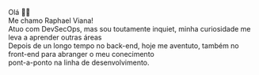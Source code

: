 Olá 🖖🏻 <br>
Me chamo Raphael Viana! <br>
Atuo com DevSecOps, mas sou toutamente inquiet, minha curiosidade me leva a aprender outras áreas <br>
Depois de un longo tempo no back-end, hoje me aventuto, também no front-end para abranger o meu conecimento <br>
pont-a-ponto na linha de desenvolvimento.

